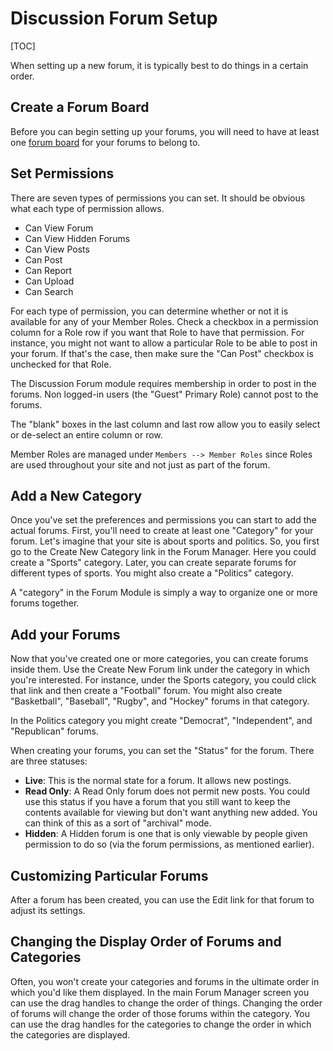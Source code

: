 <!--
    This source file is part of the open source project
    ExpressionEngine User Guide (https://github.com/ExpressionEngine/ExpressionEngine-User-Guide)

    @link      https://expressionengine.com/
    @copyright Copyright (c) 2003-2020, Packet Tide, LLC (https://packettide.com)
    @license   https://expressionengine.com/license Licensed under Apache License, Version 2.0
-->

# Discussion Forum Setup

[TOC]

When setting up a new forum, it is typically best to do things in a certain order.

## Create a Forum Board

Before you can begin setting up your forums, you will need to have at least one [forum board](add-ons/forum/boards.md) for your forums to belong to.

## Set Permissions

There are seven types of permissions you can set. It should be obvious what each type of permission allows.

- Can View Forum
- Can View Hidden Forums
- Can View Posts
- Can Post
- Can Report
- Can Upload
- Can Search

For each type of permission, you can determine whether or not it is available for any of your Member Roles. Check a checkbox in a permission column for a Role row if you want that Role to have that permission. For instance, you might not want to allow a particular Role to be able to post in your forum. If that's the case, then make sure the "Can Post" checkbox is unchecked for that Role.

The Discussion Forum module requires membership in order to post in the forums. Non logged-in users (the "Guest" Primary Role) cannot post to the forums.

The "blank" boxes in the last column and last row allow you to easily select or de-select an entire column or row.

Member Roles are managed under `Members --> Member Roles` since Roles are used throughout your site and not just as part of the forum.

## Add a New Category

Once you've set the preferences and permissions you can start to add the actual forums. First, you'll need to create at least one "Category" for your forum. Let's imagine that your site is about sports and politics. So, you first go to the Create New Category link in the Forum Manager. Here you could create a "Sports" category. Later, you can create separate forums for different types of sports. You might also create a "Politics" category.

A "category" in the Forum Module is simply a way to organize one or more forums together.

## Add your Forums

Now that you've created one or more categories, you can create forums inside them. Use the Create New Forum link under the category in which you're interested. For instance, under the Sports category, you could click that link and then create a "Football" forum. You might also create "Basketball", "Baseball", "Rugby", and "Hockey" forums in that category.

In the Politics category you might create "Democrat", "Independent", and "Republican" forums.

When creating your forums, you can set the "Status" for the forum. There are three statuses:

- **Live**: This is the normal state for a forum. It allows new postings.
- **Read Only**: A Read Only forum does not permit new posts. You could use this status if you have a forum that you still want to keep the contents available for viewing but don't want anything new added. You can think of this as a sort of "archival" mode.
- **Hidden**: A Hidden forum is one that is only viewable by people given permission to do so (via the forum permissions, as mentioned earlier).

## Customizing Particular Forums

After a forum has been created, you can use the Edit link for that forum to adjust its settings.

## Changing the Display Order of Forums and Categories

Often, you won't create your categories and forums in the ultimate order in which you'd like them displayed. In the main Forum Manager screen you can use the drag handles to change the order of things. Changing the order of forums will change the order of those forums within the category. You can use the drag handles for the categories to change the order in which the categories are displayed.

